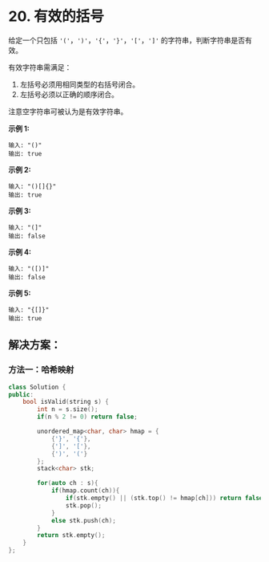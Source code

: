 # 20. 有效的括号

给定一个只包括 `'('`，`')'`，`'{'`，`'}'`，`'['`，`']'` 的字符串，判断字符串是否有效。

有效字符串需满足：

1. 左括号必须用相同类型的右括号闭合。
2. 左括号必须以正确的顺序闭合。

注意空字符串可被认为是有效字符串。

**示例 1:**

```
输入: "()"
输出: true
```

**示例 2:**

```
输入: "()[]{}"
输出: true
```

**示例 3:**

```
输入: "(]"
输出: false
```

**示例 4:**

```
输入: "([)]"
输出: false
```

**示例 5:**

```
输入: "{[]}"
输出: true
```



## 解决方案：

### 方法一：哈希映射

```cpp
class Solution {
public:
    bool isValid(string s) {
        int n = s.size();
        if(n % 2 != 0) return false;

        unordered_map<char, char> hmap = {
            {'}', '{'},
            {']', '['},
            {')', '('}
        };
        stack<char> stk;

        for(auto ch : s){
            if(hmap.count(ch)){
                if(stk.empty() || (stk.top() != hmap[ch])) return false;
                stk.pop();
            }
            else stk.push(ch);
        }
        return stk.empty();
    }
};
```

